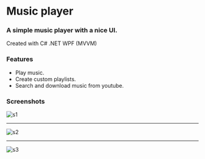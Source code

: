 # Music player

### A simple music player with a nice UI. ###

Created with C# .NET WPF (MVVM)

### Features ###
- Play music.
- Create custom playlists.
- Search and download music from youtube.

### Screenshots ###
![s1](https://user-images.githubusercontent.com/87533517/177055705-2e1a542d-0673-4597-b140-24044da85264.PNG)
***
![s2](https://user-images.githubusercontent.com/87533517/177055706-46f5bc4e-4835-4932-8927-f8d98867e6c5.PNG)
***
![s3](https://user-images.githubusercontent.com/87533517/177055707-f23ce396-9340-420c-b502-12b83c14a56f.PNG)
